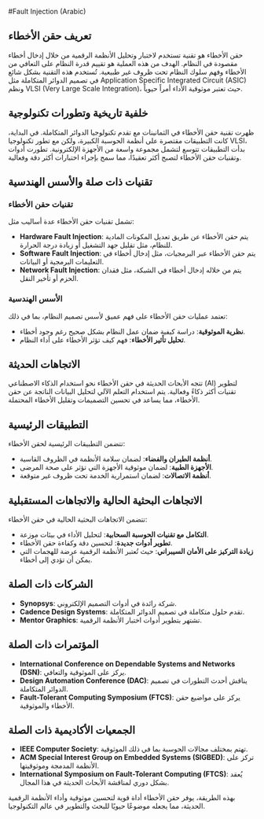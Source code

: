 #Fault Injection (Arabic)

## تعريف حقن الأخطاء
حقن الأخطاء هو تقنية تستخدم لاختبار وتحليل الأنظمة الرقمية من خلال إدخال أخطاء مقصودة في النظام. الهدف من هذه العملية هو تقييم قدرة النظام على التعافي من الأخطاء وفهم سلوك النظام تحت ظروف غير طبيعية. تُستخدم هذه التقنية بشكل شائع في تصميم الدوائر المتكاملة مثل Application Specific Integrated Circuit (ASIC) ونظم VLSI (Very Large Scale Integration)، حيث تعتبر موثوقية الأداء أمراً حيوياً.

## خلفية تاريخية وتطورات تكنولوجية
ظهرت تقنية حقن الأخطاء في الثمانينات مع تقدم تكنولوجيا الدوائر المتكاملة. في البداية، كانت التطبيقات مقتصرة على أنظمة الحوسبة الكبيرة، ولكن مع تطور تكنولوجيا VLSI، بدأت التطبيقات تتوسع لتشمل مجموعة واسعة من الأجهزة الإلكترونية. تطورت أدوات وتقنيات حقن الأخطاء لتصبح أكثر تعقيدًا، مما سمح بإجراء اختبارات أكثر دقة وفعالية.

## تقنيات ذات صلة والأسس الهندسية
### تقنيات حقن الأخطاء
تشمل تقنيات حقن الأخطاء عدة أساليب مثل:
- **Hardware Fault Injection**: يتم حقن الأخطاء عن طريق تعديل المكونات المادية للنظام، مثل تقليل جهد التشغيل أو زيادة درجة الحرارة.
- **Software Fault Injection**: يتم حقن الأخطاء عبر البرمجيات، مثل إدخال أخطاء في التعليمات البرمجية أو البيانات.
- **Network Fault Injection**: يتم من خلاله إدخال أخطاء في الشبكة، مثل فقدان الحزم أو تأخير النقل.

### الأسس الهندسية
تعتمد عمليات حقن الأخطاء على فهم عميق لأسس تصميم النظام، بما في ذلك:
- **نظرية الموثوقية**: دراسة كيفية ضمان عمل النظام بشكل صحيح رغم وجود أخطاء.
- **تحليل تأثير الأخطاء**: فهم كيف تؤثر الأخطاء على أداء النظام.

## الاتجاهات الحديثة
تتجه الأبحاث الحديثة في حقن الأخطاء نحو استخدام الذكاء الاصطناعي (AI) لتطوير تقنيات أكثر ذكاءً وفعالية. يتم استخدام التعلم الآلي لتحليل البيانات الناتجة عن حقن الأخطاء، مما يساعد في تحسين التصميمات وتقليل الأخطاء المحتملة.

## التطبيقات الرئيسية
تتضمن التطبيقات الرئيسية لحقن الأخطاء:
- **أنظمة الطيران والفضاء**: لضمان سلامة الأنظمة في الظروف القاسية.
- **الأجهزة الطبية**: لضمان موثوقية الأجهزة التي تؤثر على صحة المرضى.
- **أنظمة الاتصالات**: لضمان استمرارية الخدمة تحت ظروف غير متوقعة.

## الاتجاهات البحثية الحالية والاتجاهات المستقبلية
تتضمن الاتجاهات البحثية الحالية في حقن الأخطاء:
- **التكامل مع تقنيات الحوسبة السحابية**: لتحليل الأداء في بيئات موزعة.
- **تطوير أدوات جديدة**: لتحسين دقة وكفاءة حقن الأخطاء.
- **زيادة التركيز على الأمان السيبراني**: حيث تُعتبر الأنظمة الرقمية عرضة للهجمات التي يمكن أن تؤدي إلى أخطاء.

## الشركات ذات الصلة
- **Synopsys**: شركة رائدة في أدوات التصميم الإلكتروني.
- **Cadence Design Systems**: تقدم حلول متكاملة في تصميم الدوائر المتكاملة.
- **Mentor Graphics**: تشتهر بتطوير أدوات اختبار الأنظمة الرقمية.

## المؤتمرات ذات الصلة
- **International Conference on Dependable Systems and Networks (DSN)**: يركز على الموثوقية والتعافي.
- **Design Automation Conference (DAC)**: يناقش أحدث التطورات في تصميم الدوائر المتكاملة.
- **Fault-Tolerant Computing Symposium (FTCS)**: يركز على مواضيع حقن الأخطاء والموثوقية.

## الجمعيات الأكاديمية ذات الصلة
- **IEEE Computer Society**: تهتم بمختلف مجالات الحوسبة بما في ذلك الموثوقية.
- **ACM Special Interest Group on Embedded Systems (SIGBED)**: تركز على الأنظمة المدمجة وموثوقيتها.
- **International Symposium on Fault-Tolerant Computing (FTCS)**: يُعقد بشكل دوري لمناقشة الأبحاث الحديثة في هذا المجال.

بهذه الطريقة، يوفر حقن الأخطاء أداة قوية لتحسين موثوقية وأداء الأنظمة الرقمية الحديثة، مما يجعله موضوعًا حيويًا للبحث والتطوير في عالم التكنولوجيا.